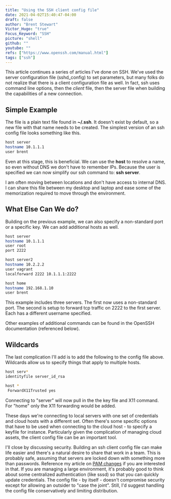 ```yaml
---
title: "Using the SSH client config file"
date: 2021-04-02T15:40:47-04:00
draft: false
author: "Brent Stewart"
Victor_Hugo: "true"
Focus_Keyword: "SSH"
picture: "shell"
github: ""
youtube: ""
refs: ["https://www.openssh.com/manual.html"]
tags: ["ssh"]
---
```

This article continues a series of articles I've done on SSH.  We've used the server configuration file (sshd_config) to set parameters, but many folks do not realize that there is a client configuration file as well.  In fact, ssh uses command line options, then the _client_ file, then the server file when building the capabilities of a new connection.

## Simple Example

The file is a plain text file found in __~/.ssh__.  It doesn't exist by default, so a new file with that name needs to be created.  The simplest version of an ssh config file looks something like this.

```bash
host server  
hostname 10.1.1.1  
user brent  
```

Even at this stage, this is beneficial.  We can use the __host__ to resolve a name, so even without DNS we don't have to remember IPs.  Because the user is specified we can now simplify our ssh command to: __ssh server__.

I am often moving between locations and don't have access to internal DNS.  I can share this file between my desktop and laptop and ease some of the memorization required to move through the environment.

## What Else Can We do?

Building on the previous example, we can also specify a non-standard port or a specific key.  We can add additional hosts as well.

```bash
host server  
hostname 10.1.1.1  
user root  
port 2222  

host server2  
hostname 10.2.2.2  
user vagrant  
localforward 2222 10.1.1.1:2222

host home    
hostname 192.168.1.10  
user brent 
```

This example includes three servers.  The first now uses a non-standard port.  The second is setup to forward tcp traffic on 2222 to the first server.  Each has a different username specified.  

Other examples of additional commands can be found in the OpenSSH documentation (referenced below).

## Wildcards
The last complication I'll add is to add the following to the config file above.  Wildcards allow us to specify things that apply to multiple hosts.

```bash
host serv*  
identityfile server_id_rsa  

host *  
 ForwardX11Trusted yes
```

Connecting to "server" will now pull in the the key file and X11 command.  For "home" only the X11 forwarding would be added.

These days we're connecting to local servers with one set of credentials and cloud hosts with a different set.  Often there's some specific options that have to be used when connecting to the cloud host - to specify a keyfile for instance.  Particularly given the complication of managing cloud assets, the client config file can be an important tool.

I'll close by discussing security.  Building an ssh client config file can make life easier and there's a natural desire to share that work in a team.  This is probably safe, assuming that servers are locked down with something more than passwords.  Reference my article on [PAM changes](/posts/200812_using_ssh2) if you are interested in that.  If you are managing a large environment, it's probably good to think about some centralized authentication (like sssd) so that you can quickly update credentials.  The config file - by itself - doesn't compromise security except for allowing an outsider to "case the joint".  Still, I'd suggest handling the config file conservatively and limiting distribution.
